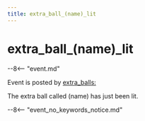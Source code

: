 ```yaml
---
title: extra_ball_(name)_lit
---
```


# extra_ball_(name)\_lit


--8<-- "event.md"

Event is posted by [extra_balls:](../config/extra_balls.md)

The extra ball called (name) has just been lit.

--8<-- "event_no_keywords_notice.md"
